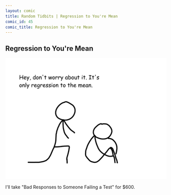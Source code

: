 ```yaml
---
layout: comic
title: Random Tidbits | Regression to You're Mean
comic_id: 45
comic_title: Regression to You're Mean
---
```


## Regression to You're Mean

![](/assets/images/45.png)

I'll take "Bad Responses to Someone Failing a Test" for $600.
